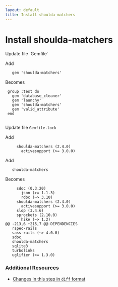 ```yaml
---
layout: default
title: Install shoulda-matchers
---
```


<h1 id="main">Install shoulda-matchers</h1>
Update file `Gemfile`

Add
<pre><code>   gem &#39;shoulda-matchers&#39;</code></pre>


Becomes
<pre><code> group :test do
   gem &#39;database_cleaner&#39;
   gem &#39;launchy&#39;
   gem &#39;shoulda-matchers&#39;
   gem &#39;valid_attribute&#39;
 end
&nbsp;
</code></pre>


Update file `Gemfile.lock`

Add
<pre><code>     shoulda-matchers (2.4.0)
       activesupport (&gt;= 3.0.0)</code></pre>


Add
<pre><code>   shoulda-matchers</code></pre>


Becomes
<pre><code>     sdoc (0.3.20)
       json (&gt;= 1.1.3)
       rdoc (~&gt; 3.10)
     shoulda-matchers (2.4.0)
       activesupport (&gt;= 3.0.0)
     slop (3.4.6)
     sprockets (2.10.0)
       hike (~&gt; 1.2)
@@ -213,6 +215,7 @@ DEPENDENCIES
   rspec-rails
   sass-rails (~&gt; 4.0.0)
   sdoc
   shoulda-matchers
   sqlite3
   turbolinks
   uglifier (&gt;= 1.3.0)
</code></pre>



### Additional Resources

* [Changes in this step in `diff` format](https://github.com/stevenhallen/rails_getting_started_bdd/commit/111e856e42ef3665094a83d518e6afca6256b52f)

